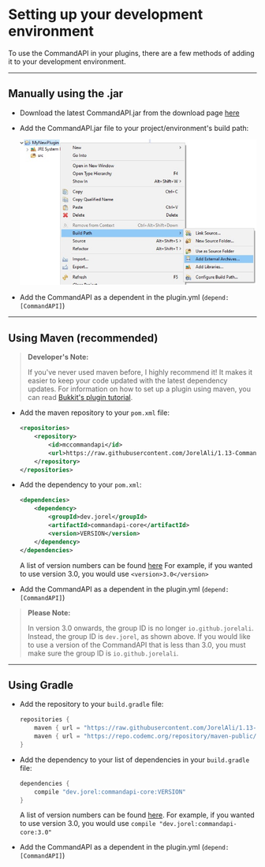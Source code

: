 # Setting up your development environment

To use the CommandAPI in your plugins, there are a few methods of adding it to your development environment.

-----

## Manually using the .jar

- Download the latest CommandAPI.jar from the download page [here](https://github.com/JorelAli/1.13-Command-API/releases/latest)

- Add the CommandAPI.jar file to your project/environment's build path:

  ![](images/eclipse.jpg)
  
- Add the CommandAPI as a dependent in the plugin.yml (`depend: [CommandAPI]`)

-----

## Using Maven (recommended)

> **Developer's Note:**
>
> If you've never used maven before, I highly recommend it! It makes it easier to keep your code updated with the latest dependency updates. For information on how to set up a plugin using maven, you can read [Bukkit's plugin tutorial](https://bukkit.gamepedia.com/Plugin_Tutorial).

* Add the maven repository to your `pom.xml` file:

  ```xml
  <repositories>
      <repository>
          <id>mccommandapi</id>
          <url>https://raw.githubusercontent.com/JorelAli/1.13-Command-API/mvn-repo/1.13CommandAPI/</url>
      </repository>
  </repositories>
  ```

* Add the dependency to your `pom.xml`:

  ```xml
  <dependencies>
      <dependency>
          <groupId>dev.jorel</groupId>
          <artifactId>commandapi-core</artifactId>
          <version>VERSION</version>
      </dependency>
  </dependencies>
  ```
  A list of version numbers can be found [here](https://github.com/JorelAli/1.13-Command-API/tree/mvn-repo/1.13CommandAPI/io/github/jorelali/commandapi)
  For example, if you wanted to use version 3.0, you would use `<version>3.0</version>`

* Add the CommandAPI as a dependent in the plugin.yml (`depend: [CommandAPI]`)

> **Please Note:**
>
> In version 3.0 onwards, the group ID is no longer `io.github.jorelali`. Instead, the group ID is `dev.jorel`, as shown above. If you would like to use a version of the CommandAPI that is less than 3.0, you must make sure the group ID is `io.github.jorelali`.

-----

## Using Gradle

* Add the repository to your `build.gradle` file:

  ```gradle
  repositories {
      maven { url = "https://raw.githubusercontent.com/JorelAli/1.13-Command-API/mvn-repo/1.13CommandAPI/" }
      maven { url = "https://repo.codemc.org/repository/maven-public/" }
  }
  ```
  
* Add the dependency to your list of dependencies in your `build.gradle` file:

  ```gradle
  dependencies {
      compile "dev.jorel:commandapi-core:VERSION"
  }
  ```

  A list of version numbers can be found [here](https://github.com/JorelAli/1.13-Command-API/tree/mvn-repo/1.13CommandAPI/io/github/jorelali/commandapi).
  For example, if you wanted to use version 3.0, you would use `compile "dev.jorel:commandapi-core:3.0"`

* Add the CommandAPI as a dependent in the plugin.yml (`depend: [CommandAPI]`)
